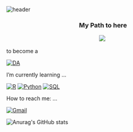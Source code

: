 <!--
**rayhwang3130/rayhwang3130** is a ✨ _special_ ✨ repository because its `README.md` (this file) appears on your GitHub profile.

Here are some ideas to get you started:

- 🔭 I am currently working on ...
- 🌱 I’m currently learning ...
- 👯 I’m looking to collaborate on ...
- 🤔 I’m looking for help with ...
- 💬 Ask me about ...
- 📫 How to reach me: ...
- 😄 Pronouns: ...
- ⚡ Fun fact: ...
-->
![header](https://capsule-render.vercel.app/api?type=waving&color=gradient&height=300&section=header&text=Ray_Hwang's%20Code%20Archive&fontSize=60)

<h3 align="center">My Path to here</h3>
<p align="center">
  <img src="https://img.shields.io/badge/Korea_University-FF0000?style=flat-square&logo=Accenture&logoColor=white"/></a>&nbsp

to become a

[![DA](https://img.shields.io/badge/Data_Analyst_or_Data_Scientist-FA8072?style=flat-square&logo=data.ai&logoColor=black)](github.com/rayhwang3130)

I’m currently learning ...

[![R](https://img.shields.io/badge/R_Studio-ADD8E6?style=flat-square&logo=R&logoColor=blue)](github.com/rayhwang3130)         [![Python](https://img.shields.io/badge/Python-E0FFFF?style=flat-square&logo=Python&logoColor=red)](github.com/rayhwang3130)          [![SQL](https://img.shields.io/badge/SQL-E6E6FA?style=flat-square&logo=mySQL&logoColor=orange)](github.com/rayhwang3130)

How to reach me: ...

[![Gmail](https://img.shields.io/badge/rayhwang3130@gmail.com-F5FFFA?style=flat-square&logo=Mail.Ru&logoColor=black)](github.com/rayhwang3130)

![Anurag's GitHub stats](https://github-readme-stats.vercel.app/api?username=rayhwang3130&show_icons=true&theme=radical)
